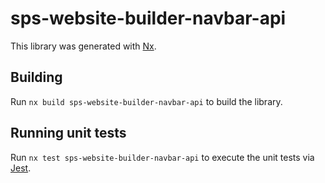 # sps-website-builder-navbar-api

This library was generated with [Nx](https://nx.dev).

## Building

Run `nx build sps-website-builder-navbar-api` to build the library.

## Running unit tests

Run `nx test sps-website-builder-navbar-api` to execute the unit tests via [Jest](https://jestjs.io).
